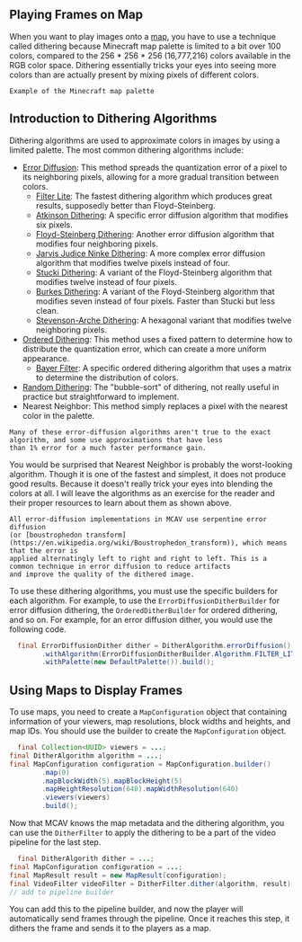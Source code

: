 ## Playing Frames on Map

When you want to play images onto a [map](https://minecraft.fandom.com/wiki/Map), you have to use a technique called
dithering because Minecraft map palette is limited to a bit over 100 colors, compared to the 256 * 256 * 256
(16,777,216) colors available in the RGB color space. Dithering essentially tricks your eyes into seeing more colors
than are actually present by mixing pixels of different colors.

```{figure} images/palette.png
Example of the Minecraft map palette
```

## Introduction to Dithering Algorithms

Dithering algorithms are used to approximate colors in images by using a limited palette. The most common dithering
algorithms include:

- [Error Diffusion](https://en.wikipedia.org/wiki/Error_diffusion): This method spreads the quantization error of a
  pixel to its neighboring pixels, allowing for a more gradual transition between colors.
    - [Filter Lite](https://gist.githubusercontent.com/robertlugg/f0b618587c2981b744716999573c5b65/raw/cc76171ff7cfb508b056a9a9e32c12c08b8f86db/DHALF.TXT):
      The fastest dithering algorithm which produces great results, supposedly better than Floyd-Steinberg.
    - [Atkinson Dithering](https://en.wikipedia.org/wiki/Atkinson_dithering): A specific error diffusion algorithm that
      modifies six pixels.
    - [Floyd-Steinberg Dithering](https://en.wikipedia.org/wiki/Floyd%E2%80%93Steinberg_dithering): Another error
      diffusion
      algorithm that modifies four neighboring pixels.
    - [Jarvis Judice Ninke Dithering](https://www.researchgate.net/publication/342085636_Computational_experiment_of_error_diffusion_dithering_for_depth_reduction_in_images):
      A more complex error diffusion algorithm that modifies twelve pixels instead of four.
    - [Stucki Dithering](https://en.wikipedia.org/wiki/Stucki_dithering): A variant of the Floyd-Steinberg algorithm
      that
      modifies twelve instead of four pixels.
    - [Burkes Dithering](https://www.cyotek.com/blog/dithering-an-image-using-the-burkes-algorithm-in-csharp): A variant
      of the Floyd-Steinberg algorithm that modifies seven instead of four pixels. Faster than Stucki but less clean.
    - [Stevenson-Arche Dithering](https://danieltemkin.com/DitherStudies?cols=%2300ff00%2C%23ff00ff&s=127%2C127&c=%23c7b0a2&algo=StephensonArce&flow=ltor&size=8&shape=square):
      A hexagonal variant that modifies twelve neighboring pixels.
- [Ordered Dithering](https://en.wikipedia.org/wiki/Ordered_dithering): This method uses a fixed pattern to determine
  how to distribute the quantization error, which can create a more uniform appearance.
    - [Bayer Filter](https://en.wikipedia.org/wiki/Bayer_filter): A specific ordered dithering algorithm that uses a
      matrix to determine the distribution of colors.
- [Random Dithering](https://www.visgraf.impa.br/Courses/ip00/proj/Dithering1/random_dithering.html): The "bubble-sort"
  of dithering, not really useful in practice but straightforward to implement.
- Nearest Neighbor: This method simply replaces a pixel with the nearest color in the palette.

```{note}
Many of these error-diffusion algorithms aren't true to the exact algorithm, and some use approximations that have less
than 1% error for a much faster performance gain.
```

You would be surprised that Nearest Neighbor is probably the worst-looking algorithm. Though it is one of the fastest
and simplest, it does not produce good results. Because it doesn't really trick your eyes into blending the colors
at all. I will leave the algorithms as an exercise for the reader and their proper resources to learn about them as
shown above.

```{note}
All error-diffusion implementations in MCAV use serpentine error diffusion 
(or [boustrophedon transform](https://en.wikipedia.org/wiki/Boustrophedon_transform)), which means that the error is 
applied alternatingly left to right and right to left. This is a common technique in error diffusion to reduce artifacts 
and improve the quality of the dithered image.
```

To use these dithering algorithms, you must use the specific builders for each algorithm. For example, to use the
`ErrorDiffusionDitherBuilder` for error diffusion dithering, the `OrderedDitherBuilder` for ordered dithering, and so
on. For example, for an error diffusion dither, you would use the following code.

```java
  final ErrorDiffusionDither dither = DitherAlgorithm.errorDiffusion()
        .withAlgorithm(ErrorDiffusionDitherBuilder.Algorithm.FILTER_LITE)
        .withPalette(new DefaultPalette()).build();
```

## Using Maps to Display Frames

To use maps, you need to create a `MapConfiguration` object that containing information of your viewers, map
resolutions,
block widths and heights, and map IDs. You should use the builder to create the `MapConfiguration` object.

```java
  final Collection<UUID> viewers = ...;
final DitherAlgorithm algorithm = ...;
final MapConfiguration configuration = MapConfiguration.builder()
        .map(0)
        .mapBlockWidth(5).mapBlockHeight(5)
        .mapHeightResolution(640).mapWidthResolution(640)
        .viewers(viewers)
        .build();
```

Now that MCAV knows the map metadata and the dithering algorithm, you can use the `DitherFilter` to apply the dithering
to be a part of the video pipeline for the last step.

```java
  final DitherAlgorith dither = ...;
final MapConfiguration configuration = ...;
final MapResult result = new MapResult(configuration);
final VideoFilter videoFilter = DitherFilter.dither(algorithm, result);
// add to pipeline builder
```

You can add this to the pipeline builder, and now the player will automatically send frames through the pipeline. Once
it reaches this step, it dithers the frame and sends it to the players as a map.